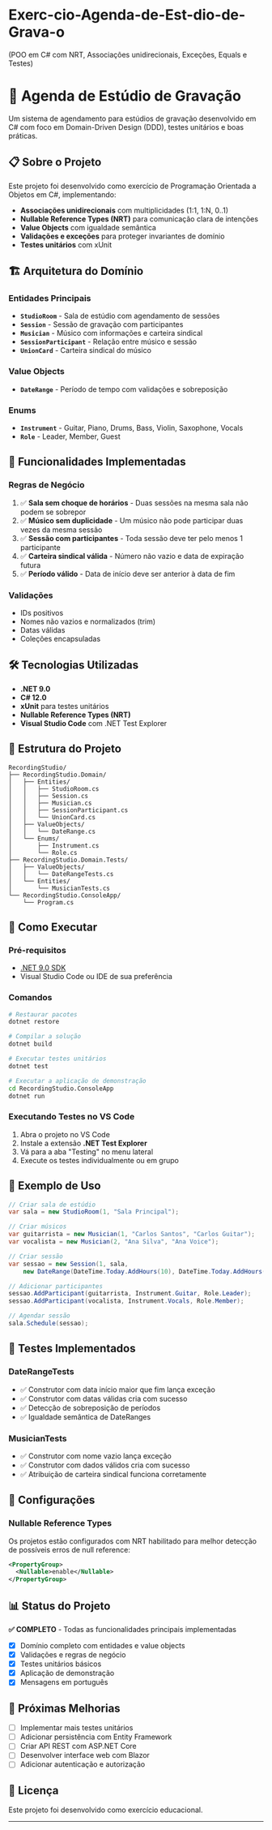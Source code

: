 # Exerc-cio-Agenda-de-Est-dio-de-Grava-o
(POO em C# com NRT, Associações unidirecionais, Exceções, Equals e Testes)
# 🎵 Agenda de Estúdio de Gravação

Um sistema de agendamento para estúdios de gravação desenvolvido em C# com foco em Domain-Driven Design (DDD), testes unitários e boas práticas.

## 📋 Sobre o Projeto

Este projeto foi desenvolvido como exercício de Programação Orientada a Objetos em C#, implementando:

- **Associações unidirecionais** com multiplicidades (1:1, 1:N, 0..1)
- **Nullable Reference Types (NRT)** para comunicação clara de intenções
- **Value Objects** com igualdade semântica
- **Validações e exceções** para proteger invariantes de domínio
- **Testes unitários** com xUnit

## 🏗️ Arquitetura do Domínio

### Entidades Principais

- **`StudioRoom`** - Sala de estúdio com agendamento de sessões
- **`Session`** - Sessão de gravação com participantes
- **`Musician`** - Músico com informações e carteira sindical
- **`SessionParticipant`** - Relação entre músico e sessão
- **`UnionCard`** - Carteira sindical do músico

### Value Objects

- **`DateRange`** - Período de tempo com validações e sobreposição

### Enums

- **`Instrument`** - Guitar, Piano, Drums, Bass, Violin, Saxophone, Vocals
- **`Role`** - Leader, Member, Guest

## 🎯 Funcionalidades Implementadas

### Regras de Negócio

1. ✅ **Sala sem choque de horários** - Duas sessões na mesma sala não podem se sobrepor
2. ✅ **Músico sem duplicidade** - Um músico não pode participar duas vezes da mesma sessão
3. ✅ **Sessão com participantes** - Toda sessão deve ter pelo menos 1 participante
4. ✅ **Carteira sindical válida** - Número não vazio e data de expiração futura
5. ✅ **Período válido** - Data de início deve ser anterior à data de fim

### Validações

- IDs positivos
- Nomes não vazios e normalizados (trim)
- Datas válidas
- Coleções encapsuladas

## 🛠️ Tecnologias Utilizadas

- **.NET 9.0**
- **C# 12.0**
- **xUnit** para testes unitários
- **Nullable Reference Types (NRT)**
- **Visual Studio Code** com .NET Test Explorer

## 📁 Estrutura do Projeto

```
RecordingStudio/
├── RecordingStudio.Domain/
│   ├── Entities/
│   │   ├── StudioRoom.cs
│   │   ├── Session.cs
│   │   ├── Musician.cs
│   │   ├── SessionParticipant.cs
│   │   └── UnionCard.cs
│   ├── ValueObjects/
│   │   └── DateRange.cs
│   └── Enums/
│       ├── Instrument.cs
│       └── Role.cs
├── RecordingStudio.Domain.Tests/
│   ├── ValueObjects/
│   │   └── DateRangeTests.cs
│   └── Entities/
│       └── MusicianTests.cs
└── RecordingStudio.ConsoleApp/
    └── Program.cs
```

## 🚀 Como Executar

### Pré-requisitos

- [.NET 9.0 SDK](https://dotnet.microsoft.com/download/dotnet/9.0)
- Visual Studio Code ou IDE de sua preferência

### Comandos

```bash
# Restaurar pacotes
dotnet restore

# Compilar a solução
dotnet build

# Executar testes unitários
dotnet test

# Executar a aplicação de demonstração
cd RecordingStudio.ConsoleApp
dotnet run
```

### Executando Testes no VS Code

1. Abra o projeto no VS Code
2. Instale a extensão **.NET Test Explorer**
3. Vá para a aba "Testing" no menu lateral
4. Execute os testes individualmente ou em grupo

## 📝 Exemplo de Uso

```csharp
// Criar sala de estúdio
var sala = new StudioRoom(1, "Sala Principal");

// Criar músicos
var guitarrista = new Musician(1, "Carlos Santos", "Carlos Guitar");
var vocalista = new Musician(2, "Ana Silva", "Ana Voice");

// Criar sessão
var sessao = new Session(1, sala, 
    new DateRange(DateTime.Today.AddHours(10), DateTime.Today.AddHours(12)));

// Adicionar participantes
sessao.AddParticipant(guitarrista, Instrument.Guitar, Role.Leader);
sessao.AddParticipant(vocalista, Instrument.Vocals, Role.Member);

// Agendar sessão
sala.Schedule(sessao);
```

## 🧪 Testes Implementados

### DateRangeTests
- ✅ Construtor com data início maior que fim lança exceção
- ✅ Construtor com datas válidas cria com sucesso
- ✅ Detecção de sobreposição de períodos
- ✅ Igualdade semântica de DateRanges

### MusicianTests
- ✅ Construtor com nome vazio lança exceção
- ✅ Construtor com dados válidos cria com sucesso
- ✅ Atribuição de carteira sindical funciona corretamente

## 🔧 Configurações

### Nullable Reference Types
Os projetos estão configurados com NRT habilitado para melhor detecção de possíveis erros de null reference:

```xml
<PropertyGroup>
  <Nullable>enable</Nullable>
</PropertyGroup>
```

## 📊 Status do Projeto

**✅ COMPLETO** - Todas as funcionalidades principais implementadas

- [x] Domínio completo com entidades e value objects
- [x] Validações e regras de negócio
- [x] Testes unitários básicos
- [x] Aplicação de demonstração
- [x] Mensagens em português

## 👥 Próximas Melhorias

- [ ] Implementar mais testes unitários
- [ ] Adicionar persistência com Entity Framework
- [ ] Criar API REST com ASP.NET Core
- [ ] Desenvolver interface web com Blazor
- [ ] Adicionar autenticação e autorização

## 📄 Licença

Este projeto foi desenvolvido como exercício educacional.

---


